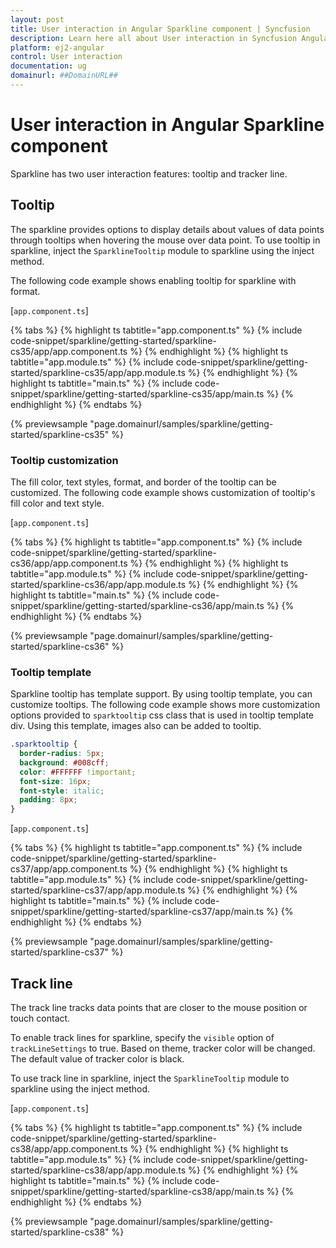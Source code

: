 ```yaml
---
layout: post
title: User interaction in Angular Sparkline component | Syncfusion
description: Learn here all about User interaction in Syncfusion Angular Sparkline component of Syncfusion Essential JS 2 and more.
platform: ej2-angular
control: User interaction 
documentation: ug
domainurl: ##DomainURL##
---
```


# User interaction in Angular Sparkline component

Sparkline has two user interaction features: tooltip and tracker line.

## Tooltip

The sparkline provides options to display details about values of data points through tooltips when hovering the mouse over data point. To use tooltip in sparkline, inject the `SparklineTooltip` module to sparkline using the inject method.

The following code example shows enabling tooltip for sparkline with format.

[`app.component.ts`]

{% tabs %}
{% highlight ts tabtitle="app.component.ts" %}
{% include code-snippet/sparkline/getting-started/sparkline-cs35/app/app.component.ts %}
{% endhighlight %}
{% highlight ts tabtitle="app.module.ts" %}
{% include code-snippet/sparkline/getting-started/sparkline-cs35/app/app.module.ts %}
{% endhighlight %}
{% highlight ts tabtitle="main.ts" %}
{% include code-snippet/sparkline/getting-started/sparkline-cs35/app/main.ts %}
{% endhighlight %}
{% endtabs %}
  
{% previewsample "page.domainurl/samples/sparkline/getting-started/sparkline-cs35" %}

### Tooltip customization

The fill color, text styles, format, and border of the tooltip can be customized. The following code example shows customization of tooltip's fill color and text style.

[`app.component.ts`]

{% tabs %}
{% highlight ts tabtitle="app.component.ts" %}
{% include code-snippet/sparkline/getting-started/sparkline-cs36/app/app.component.ts %}
{% endhighlight %}
{% highlight ts tabtitle="app.module.ts" %}
{% include code-snippet/sparkline/getting-started/sparkline-cs36/app/app.module.ts %}
{% endhighlight %}
{% highlight ts tabtitle="main.ts" %}
{% include code-snippet/sparkline/getting-started/sparkline-cs36/app/main.ts %}
{% endhighlight %}
{% endtabs %}
  
{% previewsample "page.domainurl/samples/sparkline/getting-started/sparkline-cs36" %}

### Tooltip template

Sparkline tooltip has template support. By using tooltip template, you can customize tooltips. The following code example shows more customization options provided to  `sparktooltip` css class that is used in tooltip template div. Using this template, images also can be added to tooltip.

```css
.sparktooltip {
  border-radius: 5px;
  background: #008cff;
  color: #FFFFFF !important;
  font-size: 16px;
  font-style: italic;
  padding: 8px;
}
```

[`app.component.ts`]

{% tabs %}
{% highlight ts tabtitle="app.component.ts" %}
{% include code-snippet/sparkline/getting-started/sparkline-cs37/app/app.component.ts %}
{% endhighlight %}
{% highlight ts tabtitle="app.module.ts" %}
{% include code-snippet/sparkline/getting-started/sparkline-cs37/app/app.module.ts %}
{% endhighlight %}
{% highlight ts tabtitle="main.ts" %}
{% include code-snippet/sparkline/getting-started/sparkline-cs37/app/main.ts %}
{% endhighlight %}
{% endtabs %}
  
{% previewsample "page.domainurl/samples/sparkline/getting-started/sparkline-cs37" %}

## Track line

The track line tracks data points that are closer to the mouse position or touch contact.

To enable track lines for sparkline, specify the `visible` option of  `trackLineSettings` to true. Based on theme, tracker color will be changed. The default value of tracker color is black.

To use track line in sparkline, inject the `SparklineTooltip` module to sparkline using the inject method.

[`app.component.ts`]

{% tabs %}
{% highlight ts tabtitle="app.component.ts" %}
{% include code-snippet/sparkline/getting-started/sparkline-cs38/app/app.component.ts %}
{% endhighlight %}
{% highlight ts tabtitle="app.module.ts" %}
{% include code-snippet/sparkline/getting-started/sparkline-cs38/app/app.module.ts %}
{% endhighlight %}
{% highlight ts tabtitle="main.ts" %}
{% include code-snippet/sparkline/getting-started/sparkline-cs38/app/main.ts %}
{% endhighlight %}
{% endtabs %}
  
{% previewsample "page.domainurl/samples/sparkline/getting-started/sparkline-cs38" %}